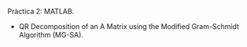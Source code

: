 Pràctica 2: 
MATLAB. 

- QR Decomposition of an A Matrix using the Modified Gram-Schmidt Algorithm (MG-SA).
